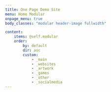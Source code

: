 ```yaml
---
title: One Page Demo Site
menu: Home Modular
onpage_menu: true
body_classes: "modular header-image fullwidth"

content:
    items: @self.modular
    order:
        by: default
        dir: asc
        custom:
            - _main
            - _websites
            - _artwork
            - _games
            - _other
            - _socialmedia           
---
```



